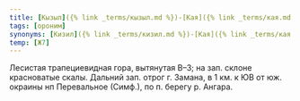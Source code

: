 ```yaml
---
title: [Кызыл]({% link _terms/кызыл.md %})-[Кая]({% link _terms/кая.md %}) III
tags: [ороним]
synonyms: [Кизил]({% link _terms/кизил.md %})-[Кая]({% link _terms/кая.md %})
temp: [Ж7]
---
```


Лесистая трапециевидная гора, вытянутая В–З; на зап. склоне красноватые скалы.
Дальний зап. отрог г. Замана, в 1 км. к ЮВ от юж. окраины нп Перевальное
(Симф.), по п. берегу р. Ангара.
